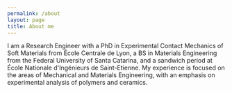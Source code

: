 ```yaml
---
permalink: /about
layout: page
title: About me
---
```


I am a Research Engineer with a PhD in Experimental Contact Mechanics of Soft Materials from École Centrale de Lyon, a BS in Materials Engineering from the Federal University of Santa Catarina, and a sandwich period at École Nationale d'Ingénieurs de Saint-Etienne. My experience is focused on the areas of Mechanical and Materials Engineering, with an emphasis on experimental analysis of polymers and ceramics.


